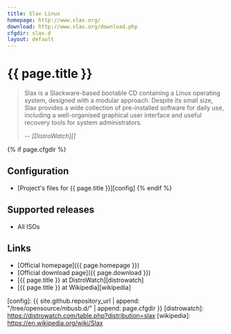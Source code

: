 ```yaml
---
title: Slax Linux
homepage: http://www.slax.org/
download: http://www.slax.org/download.php
cfgdir: slax.d
layout: default
---
```


# {{ page.title }}

> Slax is a Slackware-based bootable CD containing a Linux operating system,
> designed with a modular approach. Despite its small size, Slax provides a wide
> collection of pre-installed software for daily use, including a well-organised
> graphical user interface and useful recovery tools for system administrators.
>
> -- <cite markdown="1">[DistroWatch][]</cite>


{% if page.cfgdir %}
## Configuration

- [Project's files for {{ page.title }}][config]
{% endif %}


## Supported releases

- All ISOs


## Links

- [Official homepage]({{ page.homepage }})
- [Official download page]({{ page.download }})
- [{{ page.title }} at DistroWatch][distrowatch]
- [{{ page.title }} at Wikipedia][wikipedia]


[config]: {{ site.github.repository_url | append: "/tree/opensource/mbusb.d/" | append: page.cfgdir }}
[distrowatch]: https://distrowatch.com/table.php?distribution=slax
[wikipedia]: https://en.wikipedia.org/wiki/Slax

